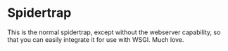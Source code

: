 # Spidertrap

This is the normal spidertrap, except without the webserver capability, so that you can easily integrate it for use with WSGI. Much love.
